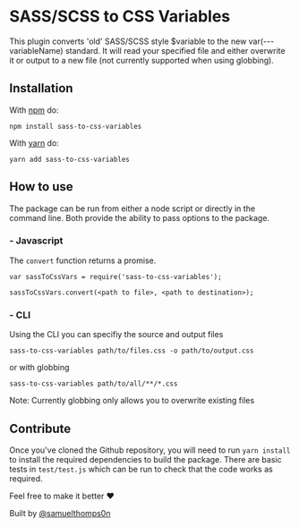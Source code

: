 # SASS/SCSS to CSS Variables

This plugin converts 'old' SASS/SCSS style $variable to the new var(---variableName) standard. It will read your specified file and either overwrite it or output to a new file (not currently supported when using globbing).

## Installation
With [npm](https://www.npmjs.com) do:
```
npm install sass-to-css-variables
```

With [yarn](https://yarnpkg.com/en/) do:
```
yarn add sass-to-css-variables
```


## How to use
The package can be run from either a node script or directly in the command line. Both provide the ability to pass options to the package.

### - Javascript

The `convert` function returns a promise.

```
var sassToCssVars = require('sass-to-css-variables');

sassToCssVars.convert(<path to file>, <path to destination>);
```

### - CLI 

Using the CLI you can specifiy the source and output files

```
sass-to-css-variables path/to/files.css -o path/to/output.css
```
or with globbing
```
sass-to-css-variables path/to/all/**/*.css
```

Note: Currently globbing only allows you to overwrite existing files

## Contribute

Once you've cloned the Github repository, you will need to run `yarn install` to install the required dependencies to build the package. There are basic tests in `test/test.js` which can be run to check that the code works as required.

Feel free to make it better :heart:

Built by [@samuelthomps0n](http://github.com/samuelthomps0n)